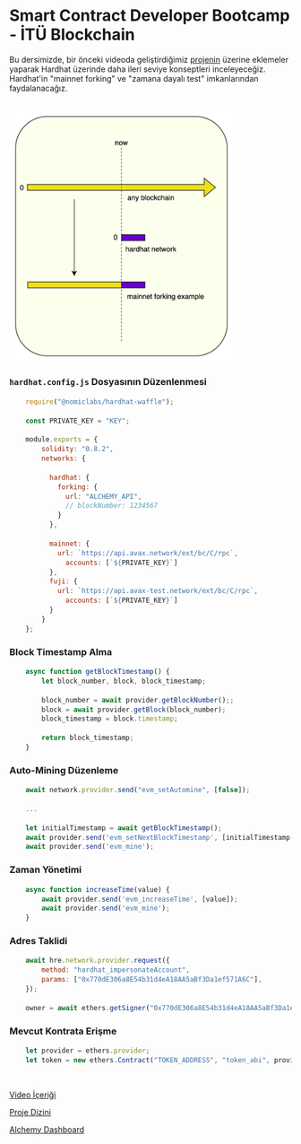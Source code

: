 # Smart Contract Developer Bootcamp - İTÜ Blockchain

Bu dersimizde, bir önceki videoda geliştirdiğimiz [projenin](../18_Hardhat%26Ethers/) üzerine eklemeler yaparak Hardhat üzerinde daha ileri seviye konseptleri inceleyeceğiz. Hardhat'in "mainnet forking" ve "zamana dayalı test" imkanlarından faydalanacağız.

<br/>

<img src="./mainnet%20forking%20example.jpeg" alt="mainnet_forking" width="400"/>

### ```hardhat.config.js``` Dosyasının Düzenlenmesi
```javascript
    require("@nomiclabs/hardhat-waffle");

    const PRIVATE_KEY = "KEY";

    module.exports = {
        solidity: "0.8.2",
        networks: {

          hardhat: {
            forking: {
              url: "ALCHEMY_API",
              // blockNumber: 1234567
            }
          },

          mainnet: {
            url: `https://api.avax.network/ext/bc/C/rpc`,
              accounts: [`${PRIVATE_KEY}`]
          },
          fuji: {
            url: `https://api.avax-test.network/ext/bc/C/rpc`,
              accounts: [`${PRIVATE_KEY}`]
          }
        }
    };
```

### Block Timestamp Alma
``` javascript
    async function getBlockTimestamp() {
        let block_number, block, block_timestamp;

        block_number = await provider.getBlockNumber();;
        block = await provider.getBlock(block_number);
        block_timestamp = block.timestamp;

        return block_timestamp;
    }
```
### Auto-Mining Düzenleme

``` javascript
    await network.provider.send("evm_setAutomine", [false]);

    ...

    let initialTimestamp = await getBlockTimestamp();
    await provider.send('evm_setNextBlockTimestamp', [initialTimestamp + 2]);
    await provider.send('evm_mine');
```

### Zaman Yönetimi

``` javascript
    async function increaseTime(value) {
        await provider.send('evm_increaseTime', [value]);
        await provider.send('evm_mine');
    }
```

### Adres Taklidi

``` javascript
    await hre.network.provider.request({
        method: "hardhat_impersonateAccount",
        params: ["0x770dE306a8E54b31d4eA18AA5aBf3Da1ef571A6C"],
    });

    owner = await ethers.getSigner("0x770dE306a8E54b31d4eA18AA5aBf3Da1ef571A6C");
```

### Mevcut Kontrata Erişme

``` javascript
    let provider = ethers.provider;
    let token = new ethers.Contract("TOKEN_ADDRESS", "token_abi", provider);
```

<br/>

[Video İçeriği](https://www.youtube.com/watch?v=FyaivvNkrBE&ab_channel=ITUBlockchain)

[Proje Dizini](./lock-project-advanced)

[Alchemy Dashboard](https://dashboard.alchemyapi.io/)